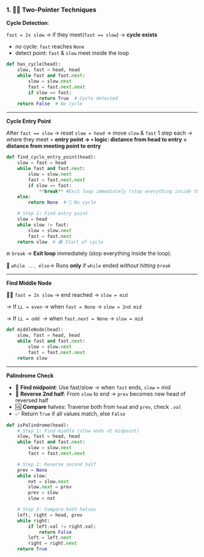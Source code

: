 ### 1. 🐢🐇 **Two-Pointer Techniques**

**Cycle Detection**:

`fast = 2x slow` → if they meet(`fast == slow`) → **cycle exists**

- no cycle: `fast` reaches `None`
- detect point: `fast` & `slow` meet inside the loop

```python
def has_cycle(head):
    slow, fast = head, head
    while fast and fast.next:
        slow = slow.next
        fast = fast.next.next
        if slow == fast:
            return True  # Cycle detected
    return False  # No cycle
```

---

**Cycle Entry Point**

After `fast == slow` → reset `slow = head` → move `slow` & `fast` 1 step each → where they meet = **entry point → • logic: distance from head to entry = distance from meeting point to entry**

```python
def find_cycle_entry_point(head):
    slow = fast = head
    while fast and fast.next:
        slow = slow.next
        fast = fast.next.next
        if slow == fast:
            **break** #Exit loop immediately (stop everything inside the loop)
    else:
        return None  # 🔴 No cycle

    # Step 2: Find entry point
    slow = head
    while slow != fast:
        slow = slow.next
        fast = fast.next
    return slow  # 🟢 Start of cycle
```

🔚 `break` → **Exit loop** immediately (stop everything inside the loop).

🔄 `while ... else`→ Runs **only** if `while` ended *without hitting `break`*

---

**Find Middle Node**

🐢🐇 `fast = 2x slow` → end reached → `slow = mid`

→ If `LL = even` → when `fast = None` → `slow = 2nd mid`

→ If `LL = odd`  → when `fast.next = None` → `slow = mid`

```python
def middleNode(head):
    slow, fast = head, head
    while fast and fast.next:
        slow = slow.next
        fast = fast.next.next
    return slow
```

---

**Palindrome Check**

- 🧭 **Find midpoint**: Use fast/slow → when `fast` ends, `slow` = mid
- 🔁 **Reverse 2nd half**: From `slow` to end → `prev` becomes new head of reversed half
- 🆚 **Compare** halves: Traverse both from `head` and `prev`, check `.val`
- ✅ Return `True` if all values match, else `False`

```python
def isPalindrome(head):
    # Step 1: Find middle (slow ends at midpoint)
    slow, fast = head, head
    while fast and fast.next:
        slow = slow.next
        fast = fast.next.next

    # Step 2: Reverse second half
    prev = None
    while slow:
        nxt = slow.next
        slow.next = prev
        prev = slow
        slow = nxt

    # Step 3: Compare both halves
    left, right = head, prev
    while right:
        if left.val != right.val:
            return False
        left = left.next
        right = right.next
    return True
```
